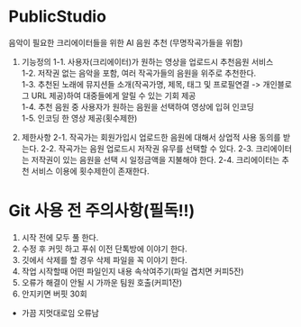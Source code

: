# PublicStudio
음악이 필요한 크리에이터들을 위한 AI 음원 추천
(무명작곡가들을 위함)

1. 기능정의
1-1. 사용자(크리에이터)가 원하는 영상을 업로드시 추천음원 서비스<br>
1-2. 저작권 없는 음악을 포함, 여러 작곡가들의 음원을 위주로 추천한다.<br>
1-3. 추천된 노래에 뮤지션들 소개(작곡가명, 제목, 태그 및 프로필연결 -> 개인블로그 URL 제공)하여 대중들에게 알릴 수 있는 기회 제공<br>
1-4. 추천 음원 중 사용자가 원하는 음원을 선택하여 영상에 입혀 인코딩<br>
1-5. 인코딩 한 영상 제공(횟수제한)<br>

2. 제한사항
2-1. 작곡가는 회원가입시 업로드한 음원에 대해서 상업적 사용 동의를 받는다.
2-2. 작곡가는 음원 업로드시 저작권 유무를 선택할 수 있다.
2-3. 크리에이터는 저작권이 있는 음원을 선택 시 일정금액을 지불해야 한다.
2-4. 크리에이터는 추천 서비스 이용에 횟수제한이 존재한다.


# Git 사용 전 주의사항(필독!!)
1. 시작 전에 모두 풀 한다.
2. 수정 후 커밋 하고 푸쉬 이전 단톡방에 이야기 한다.
3. 깃에서 삭제를 할 경우 삭제 파일을 꼭 이야기 한다.
4. 작업 시작할때 어떤 파일인지 내용 속삭여주기(파일 겹치면 커피5잔)
5. 오류가 해결이 안될 시 가까운 팀원 호출(커피1잔)
6. 안지키면 버핏 30회

* 가끔 지멋대로임 오류남
